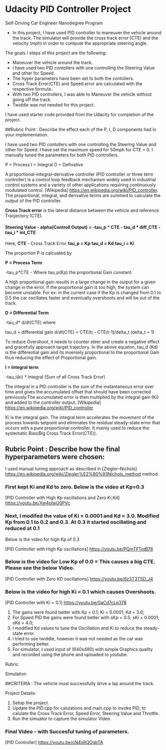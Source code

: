 # Udacity PID Controller Project
Self-Driving Car Engineer Nanodegree Program

* In this project, I have used PID controller to maneuver the vehicle around the track. The simulator will provide the cross track error (CTE) and the velocity (mph) in order to compute the appropriate steering angle. 


The goals / steps of this project are the following:

* Maneuver the vehicle around the track.
* I have used two PID contollers with one controlling the Steering Value and other for Speed.
* The hyper parameters have been set to both the contollers.
* Cross Track Error(CTE) and Speed error are calculated with the respective formula..
* With two PID controllers, I was able to Maneuver the vehicle without going off the track. 
* Twiddle was not needed for this project.


I have used starter code provided from the Udacity for completion of the project.

##Rubric Point : Describe the effect each of the P, I, D components had in your implementation.

I have used two PID contollers with one controlling the Steering Value and other for Speed. I have set the maximum speed for 50mph for CTE = 0. I manually tuned the parameters for both PID controllers.

P = Process
I = Integral
D = Defivative

A proportional–integral–derivative controller (PID controller or three term controller) is a control loop feedback mechanism widely used in industrial control systems and a variety of other applications requiring continuously modulated control. [Wikipedia] https://en.wikipedia.org/wiki/PID_controller. The proportional, integral, and derivative terms are summed to calculate the output of the PID controller. 

**Cross Track error** is the lateral distance between the vehicle and reference Tracjectory (CTE).

#### Steering Value - alpha(Controll Output) = -tau_p * CTE - tau_d * diff_CTE - tau_i * int_CTE 

Here, 
**CTE** - Cross Track Error
**tau_p = Kp**
**tau_d = Kd**
**tau_i = Ki**

The proportion P is calcuated by 

**P = Process Term**

-tau_p*CTE - Where tau_p(Kp) the proportional Gain constant. 

A high proportional gain results in a large change in the output for a given change in the error. If the proportional gain is too high, the system can become unstable. For ex: in the current case if the Kp is changed from 0.1 to 0.5 the car oscillates faster and eventually overshoots and will be out of the track.

**D = Differential Term**

-tau_d* d/dt(CTE)
where 

tau_d = differential gain
d/dt(CTE) = CTE(t) - CTE(t-1)/delta_t (delta_t = 1)

To reduce Overshoot, it needs to counter steer and create a negative effect and gracefully approach target trajectory. 
In the above equaton, tau_d (Kd) is the differential gain and its inversely proportional to the proportional Gain thus reducing the effect of Proportional gain. 

**I = Integral term**

-tau_i(ki) * Integral (Sum of all Cross Track Error)

The integral in a PID controller is the sum of the instantaneous error over time and gives the accumulated offset that should have been corrected previously.The accumulated error is then multiplied by the integral gain (Ki) and added to the controller output. [Wikipedia] https://en.wikipedia.org/wiki/PID_controller

Ki is the integral gain. The integral term accelerates the movement of the process towards setpoint and eliminates the residual steady-state error that occurs with a pure proportional controller. It mainly used to reduce the systematic Bias(Big Cross Track Error(CTE)).

## Rubric Point : Describe how the final hyperparameters were chosen:

I used manual tuning approach as described in [Ziegler–Nichols] https://en.wikipedia.org/wiki/Ziegler%E2%80%93Nichols_method method.

### First kept Ki and Kd to zero. Below is the video at Kp=0.3
[PID Controller with High Kp oscillations and Zero Ki,Kd] https://youtu.be/Xw4pIwU0PVc

### Next, I modifed the value of Ki = 0.0001 and Kd = 3.0. Modified Kp from 0.1 to 0.2 and 0.3. At 0.3 it started oscillating and reduced at 0.1
Below is the video for high Kp of 0.3

[PID Controller with High Kp oscillations] https://youtu.be/PQmTFTotB78

### Below is the video for Low Kp of 0.0 = This causes a big CTE. Please see the below Video.
[PID Controller with Zero KD oscillations] https://youtu.be/6z3T3TSD_J4

### Below is the video for high Ki = 0.1 which causes Overshoots.
[PID Controller with Ki = 0.1] https://youtu.be/0aCd7cLq378

1. The gains were found better with
  Kp = 0.1;
  Ki = 0.0001;
  Kd = 3.0;
2. For Speed PID the gains were found better with 
  sKp = 0.5;
  sKi = 0.0001;
  sKd = 4.0;
3. I modified Kd values to tune the Oscillation and Ki to reduce the steady-state error.
4. I tried to use twiddle, however it was not needed as the car was performing better. 
5. For simulator, I used input of (640x480) with simple Graphics quality and recorded using the phone and uploaded to youtube.


Rubric 

Simulation

##CRITERIA : The vehicle must successfully drive a lap around the track.

Project Details:
1. Setup the project.
2. Update the PID.cpp for calulations and main.cpp to invoke PID, to calulate the Cross Track Error, Speed Error, Steering Value and Throttle.
3. Run the simuator to capture the simulator Video.

### Final Video - with Succesful tuning of parameters.

[PID Controller] https://youtu.be/cN4xRQOgbTA



